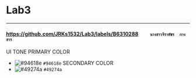 # Lab3

<hr/>


#### https://github.com/JRKs1532/Lab3/labels/B6310288     ``     นางสาวจีราพัชร  กางสาร     ``
UI TONE 
PRIMARY COLOR
- ![#94618e](https://placehold.co/15x15/94618e/94618e.png) `#94618e`
SECONDARY COLOR
- ![#49274a](https://placehold.co/15x15/49274a/49274a.png) `#49274a`


